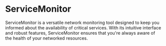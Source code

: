 # ServiceMonitor
ServiceMonitor is a versatile network monitoring tool designed to keep you informed about the availability of critical services. With its intuitive interface and robust features, ServiceMonitor ensures that you're always aware of the health of your networked resources.
